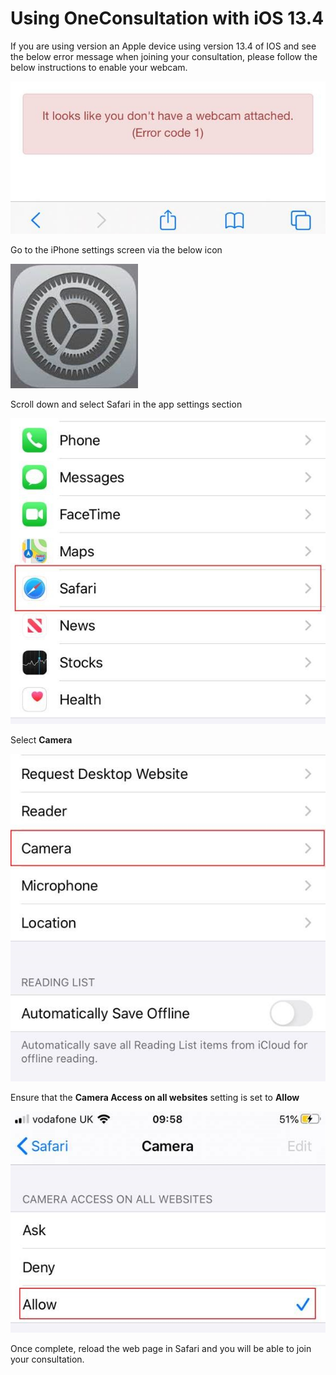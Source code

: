 # Using OneConsultation with iOS 13.4

If you are using version an Apple device using version 13.4 of IOS and see the below error message when joining your consultation, please follow the below instructions to enable your webcam.

![Step 1](assets/ios134-1.jpg)

Go to the iPhone settings screen via the below icon

![Step 2](assets/ios134-2.jpg)

Scroll down and select Safari in the app settings section

![Step 3](assets/ios134-3.jpg)

Select **Camera**

![Step 4](assets/ios134-4.jpg)

Ensure that the **Camera Access on all websites** setting is set to **Allow**

![Step 5](assets/ios134-5.jpg)

Once complete, reload the web page in Safari and you will be able to join your consultation.
